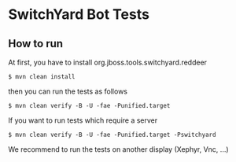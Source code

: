 # SwitchYard Bot Tests

## How to run

At first, you have to install org.jboss.tools.switchyard.reddeer

    $ mvn clean install

then you can run the tests as follows

    $ mvn clean verify -B -U -fae -Punified.target

If you want to run tests which require a server 

    $ mvn clean verify -B -U -fae -Punified.target -Pswitchyard

We recommend to run the tests on another display (Xephyr, Vnc, ...)
